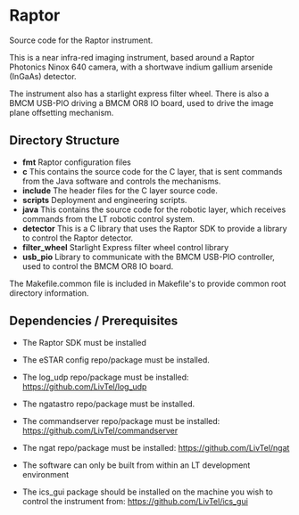 # Raptor

Source code for the Raptor instrument.

This is a near infra-red imaging instrument, based around a Raptor Photonics Ninox 640 camera, with a shortwave indium gallium arsenide (InGaAs) detector.

The instrument also has a starlight express filter wheel. There is also a BMCM USB-PIO driving a BMCM OR8 IO board, used to drive the image plane offsetting mechanism.

## Directory Structure

* **fmt** Raptor configuration files
* **c** This contains the source code for the C layer, that is sent commands from the Java software and controls the mechanisms.
* **include** The header files for the C layer source code.
* **scripts** Deployment and engineering scripts.
* **java** This contains the source code for the robotic layer, which receives commands from the LT robotic control system.
* **detector** This is a C library that uses the Raptor SDK to provide a library to control the Raptor detector.
* **filter_wheel** Starlight Express filter wheel control library
* **usb_pio** Library to communicate with the BMCM USB-PIO controller, used to control the BMCM OR8 IO board.

The Makefile.common file is included in Makefile's to provide common root directory information.

## Dependencies / Prerequisites

* The Raptor SDK must be installed
* The eSTAR config repo/package must be installed.
* The log_udp repo/package must be installed: https://github.com/LivTel/log_udp
* The ngatastro repo/package must be installed.
* The commandserver repo/package must be installed: https://github.com/LivTel/commandserver
* The ngat repo/package must be installed: https://github.com/LivTel/ngat
* The software can only be built from within an LT development environment

* The ics_gui package should be installed on the machine you wish to control the instrument from: https://github.com/LivTel/ics_gui

